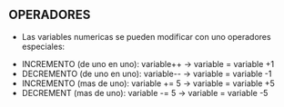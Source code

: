 ## OPERADORES

* Las variables numericas se pueden modificar con uno operadores especiales:

-   INCREMENTO (de uno en uno): variable++ -> variable = variable +1
-   DECREMENTO (de uno en uno): variable-- -> variable = variable -1
-   INCREMENTO (mas de uno): variable += 5 -> variable = variable +5
-   DECREMENT (mas de uno):  variable -= 5 -> variable = variable -5